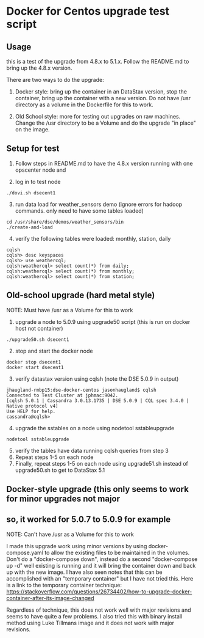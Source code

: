 # Docker for Centos upgrade test script

## Usage

this is a test of the upgrade from 4.8.x to 5.1.x.   Follow the README.md to bring up the 4.8.x version.  

There are two ways to do the upgrade:

1.  Docker style:  bring up the container in an DataStax version, stop the container, bring up the container with a new version.  Do not have /usr directory as a volume in the Dockerfile for this to work.

2.  Old School style:  more for testing out upgrades on raw machines.  Change the /usr directory to be a Volume and do the upgrade "in place" on the image. 

##  Setup for test

1.  Follow steps in README.md to have the 4.8.x version running with one opscenter node and 

2.  log in to test node
```console
./dovi.sh dsecent1
```
3.  run data load for weather_sensors demo  (ignore errors for hadoop commands.  only need to have some tables loaded)
```console
cd /usr/share/dse/demos/weather_sensors/bin
./create-and-load
```
4.  verify the following tables were loaded:  monthly, station, daily
```console
cqlsh  
cqlsh> desc keyspaces
cqlsh> use weathercql;
cqlsh:weathercql> select count(*) from daily;
cqlsh:weathercql> select count(*) from monthly;
cqlsh:weathercql> select count(*) from station;
```
##  Old-school upgrade (hard metal style)

NOTE:   Must have /usr as a Volume for this to work

1.  upgrade a node to 5.0.9 using upgrade50 script  (this is run on docker host not container)
```console
./upgrade50.sh dsecent1
```
2.  stop and start the docker node
```console
docker stop dsecent1
docker start dsecent1
```
3.  verify datastax version using cqlsh (note the DSE 5.0.9 in output)
```console
jhaugland-rmbp15:dse-docker-centos jasonhaugland$ cqlsh
Connected to Test Cluster at jphmac:9042.
[cqlsh 5.0.1 | Cassandra 3.0.13.1735 | DSE 5.0.9 | CQL spec 3.4.0 | Native protocol v4]
Use HELP for help.
cassandra@cqlsh> 
```
4.  upgrade the sstables on a node using nodetool sstableupgrade
```console
nodetool sstableupgrade
```
5.  verify the tables have data running cqlsh queries from step 3
6.  Repeat steps 1-5 on each node 
7.  Finally, repeat steps 1-5 on each node using upgrade51.sh instead of upgrade50.sh to get to DataStax 5.1 

## Docker-style upgrade (this only seems to work for minor upgrades not major
##  so, it worked for 5.0.7 to 5.0.9 for example
NOTE:   Can't have /usr as a Volume for this to work

I made this upgrade work using minor versions by using docker-compose.yaml to allow the existing files to be maintained in the volumes.  Don't do a "docker-compose down", instead do a second "docker-compose up -d" well existing is running and it will bring the container down and back up with the new image.  I have also seen notes that this can be accomplished with an "temporary container" but I have not tried this.  Here is a link to the temporary container technique:  https://stackoverflow.com/questions/26734402/how-to-upgrade-docker-container-after-its-image-changed

Regardless of technique, this does not work well with major revisions and seems to have quite a few problems.  I also tried this with binary install method using Luke Tillmans image and it does not work with major revisions.
